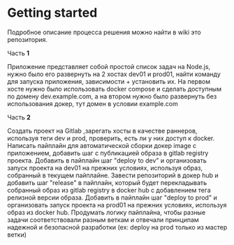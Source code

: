 # Getting started

Подробное описание процесса решения можно найти в wiki это репозитория.

Часть **1**

Приложение представляет собой простой список задач на Node.js, нужно было его развернуть на 2 хостах dev01 и prod01, найти команду для запуска приложения, зависимости + установить их. На первом хосте нужно было использовать docker compose и сделать доступным по домену dev.example.com, а на втором нужно было развернуть без использования докер, тут домен в условии example.com

Часть **2**

Cоздать проект на Gitlab ,зарегать хосты в качестве раннеров, используя теги dev и prod, проверить, есть ли у них доступ к docker. Написать пайплайн для автоматической сборки докер image с приложением, добавить шаг с публикацией образа в gitlab registry проекта. Добавить в пайплайн шаг "deploy to dev" и организовать запуск проекта на dev01 на прежних условиях, используя образ, собранный в текущем пайплайне. Завести репозиторий в докер hub и добавить шаг "release" в пайплайн, который будет перекладывать собранный образ из gitlab registry в docker hub с добавлением тега релизной версии образа. Добавить в пайплайн шаг "deploy to prod" и организовать запуск проекта на prod01 на прежних условиях, используя образ из docker hub. Продумать логику пайплайна, чтобы разные задачи соответствовали разным веткам и отвечали принципам надежной и безопасной разработки (ex: deploy на prod только из мастер ветки)

